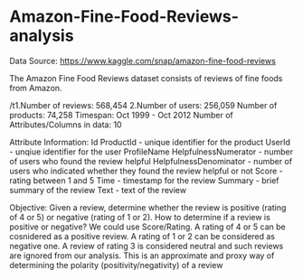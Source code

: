 # Amazon-Fine-Food-Reviews-analysis
Data Source: https://www.kaggle.com/snap/amazon-fine-food-reviews

The Amazon Fine Food Reviews dataset consists of reviews of fine foods from Amazon.

/t1.Number of reviews: 568,454
2.Number of users: 256,059
Number of products: 74,258
Timespan: Oct 1999 - Oct 2012
Number of Attributes/Columns in data: 10

Attribute Information:
Id
ProductId - unique identifier for the product
UserId - unqiue identifier for the user
ProfileName
HelpfulnessNumerator - number of users who found the review helpful
HelpfulnessDenominator - number of users who indicated whether they found the review helpful or not
Score - rating between 1 and 5
Time - timestamp for the review
Summary - brief summary of the review
Text - text of the review

Objective:
Given a review, determine whether the review is positive (rating of 4 or 5) or negative (rating of 1 or 2).
How to determine if a review is positive or negative?
We could use Score/Rating. 
A rating of 4 or 5 can be cosnidered as a positive review. 
A rating of 1 or 2 can be considered as negative one. 
A review of rating 3 is considered neutral and such reviews are ignored from our analysis. 
This is an approximate and proxy way of determining the polarity (positivity/negativity) of a review
